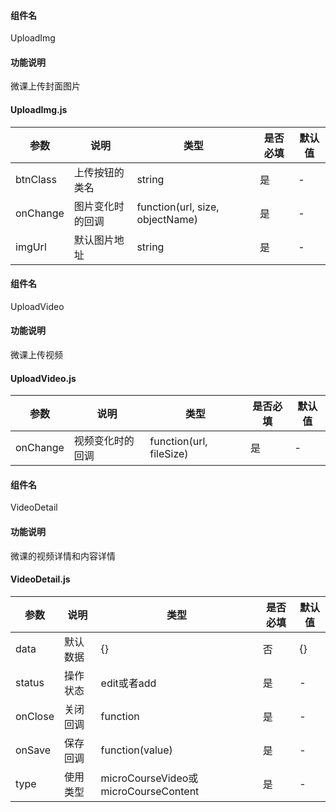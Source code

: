 #### 组件名
UploadImg
#### 功能说明
微课上传封面图片

#### UploadImg.js

参数 | 说明 | 类型 |是否必填| 默认值
---|---|---|---|---
btnClass|上传按钮的类名|string|是|-
onChange|图片变化时的回调|function(url, size, objectName)|是|-
imgUrl|默认图片地址|string|是|-


#### 组件名
UploadVideo
#### 功能说明
微课上传视频

#### UploadVideo.js

参数 | 说明 | 类型 |是否必填| 默认值
---|---|---|---|---
onChange|视频变化时的回调|function(url, fileSize)|是|-


#### 组件名
VideoDetail
#### 功能说明
微课的视频详情和内容详情

#### VideoDetail.js

参数 | 说明 | 类型 |是否必填| 默认值
---|---|---|---|---
data|默认数据|{}|否|{}
status|操作状态|edit或者add|是|-
onClose|关闭回调|function|是|-
onSave|保存回调|function(value)|是|-
type|使用类型|microCourseVideo或microCourseContent|是|-


